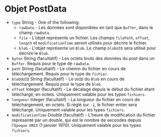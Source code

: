 # Objet PostData

* `type` String - One of the following:
  * `rawData` - Les données sont disponibles en tant que `Buffer`, dans le champ `rawData`.
  * `file` - L'objet représente un fichier. Les champs `filePath`, `offset`, `length` et `modificationTime` seront utilisés pour décrire le fichier.
  * `blob` - L'objet représente un `Blob`. Le champ `blobUID` sera utilisé pour décrire le `Blob`.
* `bytes` String (facultatif) - Les octets bruts des données du post dans un `Buffer`. Requis pour le type de `rawData`.
* `path` String (facultatif) - Le chemin du fichier en cours de téléchargement. Requis pour le type de `fichier`.
* `blobUUID` String (facultatif) - Le `UUID` du `Blob` en cours de téléchargement. Requis pour le type de `blob`.
* `offset` Integer (facultatif) - Le décalage depuis le début du fichier étant téléchargé, en octets. Uniquement valable pour les types `fichiers`.
* `longueur` Integer (facultatif) - La longueur du fichier en cours de téléchargement, en octets. Si réglé sur `-1`, le fichier entier sera téléchargé. Uniquement valable pour les types `fichiers`.
* `modificationTime` Double (facultatif) - L'heure de modification du fichier représenté par un double, qui est le nombre de secondes depuis l'`Epoque UNIX` (1 janvier 1970). Uniquement valable pour les types `fichiers`.
